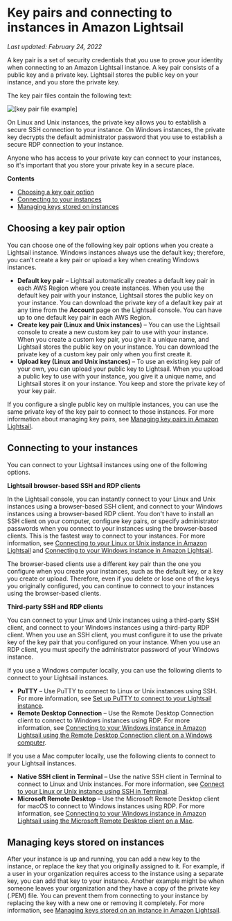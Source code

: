 # Key pairs and connecting to instances in Amazon Lightsail<a name="understanding-ssh-in-amazon-lightsail"></a>

 *Last updated: February 24, 2022* 

A key pair is a set of security credentials that you use to prove your identity when connecting to an Amazon Lightsail instance\. A key pair consists of a public key and a private key\. Lightsail stores the public key on your instance, and you store the private key\. 

The key pair files contain the following text:

![\[key pair file example\]](https://d9yljz1nd5001.cloudfront.net/en_us/f1c62fa5316bf1df017e7afb5a0e0a21/images/key-pairs-and-connecting-to-instances-01.png)

On Linux and Unix instances, the private key allows you to establish a secure SSH connection to your instance\. On Windows instances, the private key decrypts the default administrator password that you use to establish a secure RDP connection to your instance\. 

Anyone who has access to your private key can connect to your instances, so it's important that you store your private key in a secure place\. 

**Contents**
+ [Choosing a key pair option](#choosing-a-key-pair-option)
+ [Connecting to your instances](#connecting-to-your-instances)
+ [Managing keys stored on instances](#managing-keys-stored-on-instances)

## Choosing a key pair option<a name="choosing-a-key-pair-option"></a>

You can choose one of the following key pair options when you create a Lightsail instance\. Windows instances always use the default key; therefore, you can’t create a key pair or upload a key when creating Windows instances\. 
+ **Default key pair** – Lightsail automatically creates a default key pair in each AWS Region where you create instances\. When you use the default key pair with your instance, Lightsail stores the public key on your instance\. You can download the private key of a default key pair at any time from the **Account** page on the Lightsail console\. You can have up to one default key pair in each AWS Region\.
+ **Create key pair \(Linux and Unix instances\)** – You can use the Lightsail console to create a new custom key pair to use with your instance\. When you create a custom key pair, you give it a unique name, and Lightsail stores the public key on your instance\. You can download the private key of a custom key pair only when you first create it\.
+ **Upload key \(Linux and Unix instances\)** – To use an existing key pair of your own, you can upload your public key to Lightsail\. When you upload a public key to use with your instance, you give it a unique name, and Lightsail stores it on your instance\. You keep and store the private key of your key pair\.

If you configure a single public key on multiple instances, you can use the same private key of the key pair to connect to those instances\. For more information about managing key pairs, see [Managing key pairs in Amazon Lightsail](amazon-lightsail-managing-ssh-keys.md)\.

## Connecting to your instances<a name="connecting-to-your-instances"></a>

You can connect to your Lightsail instances using one of the following options\.

**Lightsail browser\-based SSH and RDP clients**

 In the Lightsail console, you can instantly connect to your Linux and Unix instances using a browser\-based SSH client, and connect to your Windows instances using a browser\-based RDP client\. You don't have to install an SSH client on your computer, configure key pairs, or specify administrator passwords when you connect to your instances using the browser\-based clients\. This is the fastest way to connect to your instances\. For more information, see [Connecting to your Linux or Unix instance in Amazon Lightsail](lightsail-how-to-connect-to-your-instance-virtual-private-server.md) and [Connecting to your Windows instance in Amazon Lightsail](connect-to-your-windows-based-instance-using-amazon-lightsail.md)\.

 The browser\-based clients use a different key pair than the one you configure when you create your instances, such as the default key, or a key you create or upload\. Therefore, even if you delete or lose one of the keys you originally configured, you can continue to connect to your instances using the browser\-based clients\. 

**Third\-party SSH and RDP clients**

 You can connect to your Linux and Unix instances using a third\-party SSH client, and connect to your Windows instances using a third\-party RDP client\. When you use an SSH client, you must configure it to use the private key of the key pair that you configured on your instance\. When you use an RDP client, you must specify the administrator password of your Windows instance\. 

 If you use a Windows computer locally, you can use the following clients to connect to your Lightsail instances\.
+ **PuTTY** – Use PuTTY to connect to Linux or Unix instances using SSH\. For more information, see [Set up PuTTY to connect to your Lightsail instance](lightsail-how-to-set-up-putty-to-connect-using-ssh.md)\.
+ **Remote Desktop Connection** – Use the Remote Desktop Connection client to connect to Windows instances using RDP\. For more information, see [Connecting to your Windows instance in Amazon Lightsail using the Remote Desktop Connection client on a Windows computer](amazon-lightsail-connecting-to-windows-instance-using-rdc.md)\.

If you use a Mac computer locally, use the following clients to connect to your Lightsail instances\.
+ **Native SSH client in Terminal** – Use the native SSH client in Terminal to connect to Linux and Unix instances\. For more information, see [Connect to your Linux or Unix instance using SSH in Terminal](amazon-lightsail-ssh-using-terminal.md)\.
+ **Microsoft Remote Desktop** – Use the Microsoft Remote Desktop client for macOS to connect to Windows instances using RDP\. For more information, see [Connecting to your Windows instance in Amazon Lightsail using the Microsoft Remote Desktop client on a Mac](amazon-lightsail-connecting-to-windows-instance-using-microsoft-remote-desktop.md)\.

## Managing keys stored on instances<a name="managing-keys-stored-on-instances"></a>

After your instance is up and running, you can add a new key to the instance, or replace the key that you originally assigned to it\. For example, if a user in your organization requires access to the instance using a separate key, you can add that key to your instance\. Another example might be when someone leaves your organization and they have a copy of the private key \(\.PEM\) file\. You can prevent them from connecting to your instance by replacing the key with a new one or removing it completely\. For more information, see [Managing keys stored on an instance in Amazon Lightsail](amazon-lightsail-remove-ssh-key-on-instance.md)\.
